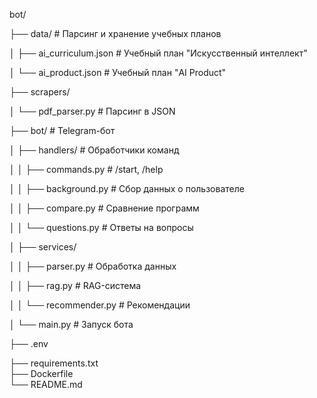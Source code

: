 bot/

├── data/                   # Парсинг и хранение учебных планов

│   ├── ai_curriculum.json  # Учебный план "Искусственный интеллект"

│   └── ai_product.json     # Учебный план "AI Product"

├── scrapers/               

│   └── pdf_parser.py       # Парсинг в JSON

├── bot/                    # Telegram-бот

│   ├── handlers/           # Обработчики команд

│   │   ├── commands.py     # /start, /help

│   │   ├── background.py   # Сбор данных о пользователе

│   │   ├── compare.py      # Сравнение программ

│   │   └── questions.py    # Ответы на вопросы

│   ├── services/           

│   │   ├── parser.py       # Обработка данных

│   │   ├── rag.py          # RAG-система

│   │   └── recommender.py  # Рекомендации

│   └── main.py             # Запуск бота

├── .env                    

├── requirements.txt        
├── Dockerfile              
└── README.md              

